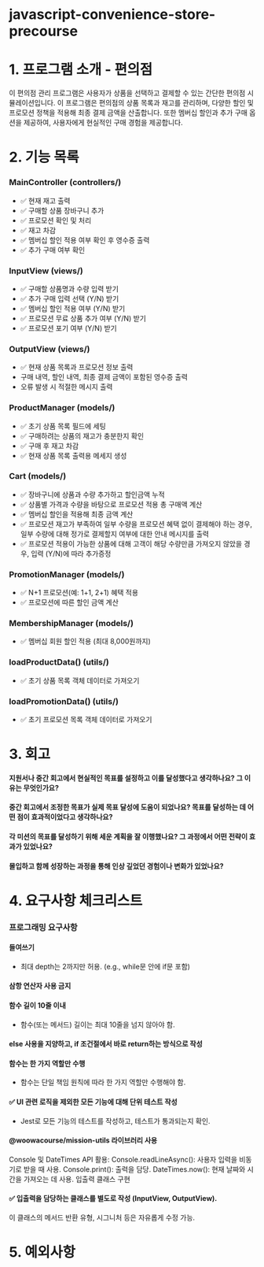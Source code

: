 # javascript-convenience-store-precourse

# 1. 프로그램 소개 - 편의점

이 편의점 관리 프로그램은 사용자가 상품을 선택하고 결제할 수 있는 간단한 편의점 시뮬레이션입니다. 이 프로그램은 편의점의 상품 목록과 재고를 관리하며, 다양한 할인 및 프로모션 정책을 적용해 최종 결제 금액을 산출합니다. 또한 멤버십 할인과 추가 구매 옵션을 제공하여, 사용자에게 현실적인 구매 경험을 제공합니다.

# 2. 기능 목록

### MainController (controllers/)

- ✅ 현재 재고 출력
- ✅ 구매할 상품 장바구니 추가
- ✅ 프로모션 확인 및 처리
- ✅ 재고 차감
- ✅ 멤버십 할인 적용 여부 확인 후 영수증 출력
- ✅ 추가 구매 여부 확인

### InputView (views/)

- ✅ 구매할 상품명과 수량 입력 받기
- ✅ 추가 구매 입력 선택 (Y/N) 받기
- ✅ 멤버십 할인 적용 여부 (Y/N) 받기
- ✅ 프로모션 무료 상품 추가 여부 (Y/N) 받기
- ✅ 프로모션 포기 여부 (Y/N) 받기

### OutputView (views/)

- ✅ 현재 상품 목록과 프로모션 정보 출력
- 구매 내역, 할인 내역, 최종 결제 금액이 포함된 영수증 출력
- 오류 발생 시 적절한 메시지 출력

### ProductManager (models/)

- ✅ 초기 상품 목록 필드에 세팅
- ✅ 구매하려는 상품의 재고가 충분한지 확인
- ✅ 구매 후 재고 차감
- ✅ 현재 상품 목록 출력용 메세지 생성

### Cart (models/)

- ✅ 장바구니에 상품과 수량 추가하고 할인금액 누적
- ✅ 상품별 가격과 수량을 바탕으로 프로모션 적용 총 구매액 계산
- ✅ 멤버십 할인을 적용해 최종 금액 계산
- ✅ 프로모션 재고가 부족하여 일부 수량을 프로모션 혜택 없이 결제해야 하는 경우, 일부 수량에 대해 정가로 결제할지 여부에 대한 안내 메시지를 출력
- ✅ 프로모션 적용이 가능한 상품에 대해 고객이 해당 수량만큼 가져오지 않았을 경우, 입력 (Y/N)에 따라 추가증정

### PromotionManager (models/)

- ✅ N+1 프로모션(예: 1+1, 2+1) 혜택 적용
- ✅ 프로모션에 따른 할인 금액 계산

### MembershipManager (models/)

- ✅ 멤버십 회원 할인 적용 (최대 8,000원까지)

### loadProductData() (utils/)

- ✅ 초기 상품 목록 객체 데이터로 가져오기

### loadPromotionData() (utils/)

- ✅ 초기 프로모션 목록 객체 데이터로 가져오기

# 3. 회고

#### 지원서나 중간 회고에서 현실적인 목표를 설정하고 이를 달성했다고 생각하나요? 그 이유는 무엇인가요?

#### 중간 회고에서 조정한 목표가 실제 목표 달성에 도움이 되었나요? 목표를 달성하는 데 어떤 점이 효과적이었다고 생각하나요?

#### 각 미션의 목표를 달성하기 위해 세운 계획을 잘 이행했나요? 그 과정에서 어떤 전략이 효과가 있었나요?

#### 몰입하고 함께 성장하는 과정을 통해 인상 깊었던 경험이나 변화가 있었나요?

# 4. 요구사항 체크리스트

### 프로그래밍 요구사항

#### 들여쓰기

- 최대 depth는 2까지만 허용. (e.g., while문 안에 if문 포함)

#### 삼항 연산자 사용 금지

#### 함수 길이 10줄 이내

- 함수(또는 메서드) 길이는 최대 10줄을 넘지 않아야 함.

#### else 사용을 지양하고, if 조건절에서 바로 return하는 방식으로 작성

#### 함수는 한 가지 역할만 수행

- 함수는 단일 책임 원칙에 따라 한 가지 역할만 수행해야 함.

#### ✅ UI 관련 로직을 제외한 모든 기능에 대해 단위 테스트 작성

- Jest로 모든 기능의 테스트를 작성하고, 테스트가 통과되는지 확인.

#### @woowacourse/mission-utils 라이브러리 사용

Console 및 DateTimes API 활용:
Console.readLineAsync(): 사용자 입력을 비동기로 받을 때 사용.
Console.print(): 출력을 담당.
DateTimes.now(): 현재 날짜와 시간을 가져오는 데 사용.
입출력 클래스 구현

#### ✅ 입출력을 담당하는 클래스를 별도로 작성 (InputView, OutputView).

이 클래스의 메서드 반환 유형, 시그니처 등은 자유롭게 수정 가능.

# 5. 예외사항
